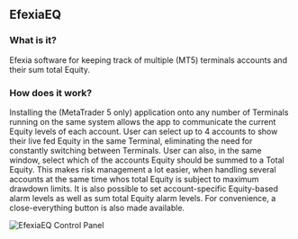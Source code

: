 ## EfexiaEQ

### What is it?
Efexia software for keeping track of multiple (MT5) terminals accounts and their sum total Equity.

### How does it work?
Installing the (MetaTrader 5 only) application onto any number of Terminals running on the same system allows the app to communicate the current Equity levels of each account. 
User can select up to 4 accounts to show their live fed Equity in the same Terminal, eliminating the need for constantly switching between Terminals. 
User can also, in the same window, select which of the accounts Equity should be summed to a Total Equity. This makes risk management a lot easier, when handling 
several accounts at the same time whos total Equity is subject to maximum drawdown limits. It is also possible to set account-specific Equity-based alarm levels 
as well as sum total Equity alarm levels. For convenience, a close-everything button is also made available.

![EfexiaEQ Control Panel](https://gyazo.com/5151ca1df7f285e157be273eddbb2304)
